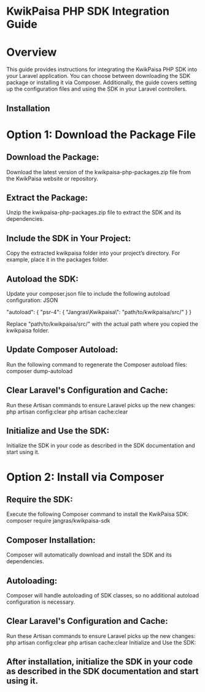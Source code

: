 # KwikPaisa PHP SDK Integration Guide

# Overview
This guide provides instructions for integrating the KwikPaisa PHP SDK into your Laravel application. You can choose between downloading the SDK package or installing it via Composer. Additionally, the guide covers setting up the configuration files and using the SDK in your Laravel controllers.


## Installation
# Option 1: Download the Package File
## Download the Package:
Download the latest version of the kwikpaisa-php-packages.zip file from the KwikPaisa website or repository.

## Extract the Package:
Unzip the kwikpaisa-php-packages.zip file to extract the SDK and its dependencies.

## Include the SDK in Your Project:
Copy the extracted kwikpaisa folder into your project’s directory. For example, place it in the packages folder.

## Autoload the SDK:
Update your composer.json file to include the following autoload configuration:
JSON

"autoload": {
    "psr-4": {
        "Jangras\\Kwikpaisa\\": "path/to/kwikpaisa/src/"
    }
}

Replace "path/to/kwikpaisa/src/" with the actual path where you copied the kwikpaisa folder.

## Update Composer Autoload:
Run the following command to regenerate the Composer autoload files:
composer dump-autoload

## Clear Laravel's Configuration and Cache:
Run these Artisan commands to ensure Laravel picks up the new changes:
php artisan config:clear
php artisan cache:clear

## Initialize and Use the SDK:
Initialize the SDK in your code as described in the SDK documentation and start using it.



# Option 2: Install via Composer
## Require the SDK:
Execute the following Composer command to install the KwikPaisa SDK:
composer require jangras/kwikpaisa-sdk

## Composer Installation:
Composer will automatically download and install the SDK and its dependencies.

## Autoloading:
Composer will handle autoloading of SDK classes, so no additional autoload configuration is necessary.

## Clear Laravel's Configuration and Cache:
Run these Artisan commands to ensure Laravel picks up the new changes:
php artisan config:clear
php artisan cache:clear
Initialize and Use the SDK:

## After installation, initialize the SDK in your code as described in the SDK documentation and start using it.
